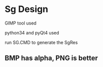 # Sg Design

GIMP tool used

python34 and pyQt4 used

run SG.CMD to generate the SgRes

## BMP has alpha, PNG is better

